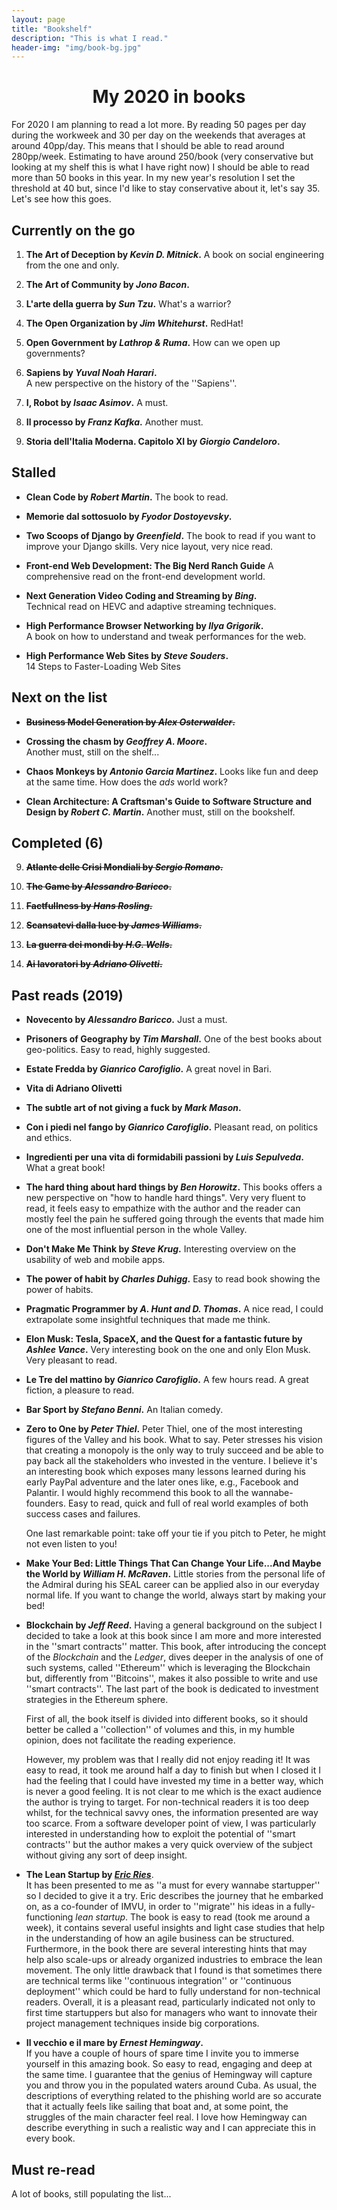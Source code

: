 ```yaml
---
layout: page
title: "Bookshelf"
description: "This is what I read."
header-img: "img/book-bg.jpg"
---
```


# <center>My 2020 in books</center>
For 2020 I am planning to read a lot more. 
By reading 50 pages per day during the workweek and 30 per day on the weekends
that averages at around 40pp/day. This means that I should be able to read
around 280pp/week. Estimating to have around 250/book (very conservative
but looking at my shelf this is what I have right now) I should be able to read
more than 50 books in this year. 
In my new year's resolution I set the threshold at 40 but, since I'd like to
stay conservative about it, let's say 35.
Let's see how this goes. 

## Currently on the go
1. **The Art of Deception by *Kevin D. Mitnick*.**
  A book on social engineering from the one and only. 

2. **The Art of Community by *Jono Bacon*.**

3. **L'arte della guerra by *Sun Tzu*.**
  What's a warrior? 

4. **The Open Organization by *Jim Whitehurst*.**
  RedHat!

5. **Open Government by *Lathrop & Ruma*.**
  How can we open up governments?

6. **Sapiens by *Yuval Noah Harari*.**   
  A new perspective on the history of the ''Sapiens''. 

7. **I, Robot by *Isaac Asimov*.**
  A must.

8. **Il processo by *Franz Kafka*.**
  Another must.

9. **Storia dell'Italia Moderna. Capitolo XI by *Giorgio Candeloro*.**



## Stalled

* **Clean Code by *Robert Martin*.**
  The book to read.

* **Memorie dal sottosuolo by *Fyodor Dostoyevsky*.** 

* **Two Scoops of Django by *Greenfield*.**
  The book to read if you want to improve your Django skills. Very nice layout,
  very nice read. 

* **Front-end Web Development: The Big Nerd Ranch Guide**
  A comprehensive read on the front-end development world.

* **Next Generation Video Coding and Streaming by *Bing*.**     
  Technical read on HEVC and adaptive streaming techniques.

* **High Performance Browser Networking by *Ilya Grigorik*.**  
  A book on how to understand and tweak performances for the web. 

* **High Performance Web Sites by *Steve Souders*.**  
  14 Steps to Faster-Loading Web Sites 

## Next on the list
* ~~**Business Model Generation by *Alex Osterwalder*.**~~

* **Crossing the chasm by *Geoffrey A. Moore*.**  
  Another must, still on the shelf...

* **Chaos Monkeys by *Antonio Garcia Martinez*.** 
  Looks like fun and deep at the same time. How does the *ads* world work?

* **Clean Architecture: A Craftsman's Guide to Software Structure and
  Design by *Robert C. Martin*.** 
  Another must, still on the bookshelf. 

## Completed (6)

9. ~~**Atlante delle Crisi Mondiali by *Sergio Romano*.**~~

11. ~~**The Game by *Alessandro Baricco*.**~~

12. ~~**Factfullness by *Hans Rosling*.**~~

10. ~~**Scansatevi dalla luce by *James Williams*.**~~

13. ~~**La guerra dei mondi by *H.G. Wells*.**~~

14. ~~**Ai lavoratori by *Adriano Olivetti*.**~~

## Past reads (2019)

* **Novecento by *Alessandro Baricco*.**
  Just a must.

* **Prisoners of Geography by *Tim Marshall*.**
  One of the best books about geo-politics. Easy to read, highly
  suggested.

* **Estate Fredda by *Gianrico Carofiglio*.**
  A great novel in Bari.

* **Vita di Adriano Olivetti**

* **The subtle art of not giving a fuck by *Mark Mason*.**

* **Con i piedi nel fango by *Gianrico Carofiglio*.**
  Pleasant read, on politics and ethics. 

* **Ingredienti per una vita di formidabili passioni by *Luis Sepulveda*.**
  What a great book!
  
* **The hard thing about hard things by *Ben Horowitz*.**
  This books offers a new perspective on "how to handle hard things". Very very
  fluent to read, it feels easy to empathize with the author and the reader can
  mostly feel the pain he suffered going through the events that made him one of the
  most influential person in the whole Valley. 

* **Don't Make Me Think by *Steve Krug*.**
  Interesting overview on the usability of web and mobile apps.

* **The power of habit by *Charles Duhigg*.** 
  Easy to read book showing the power of habits. 

* **Pragmatic Programmer by *A. Hunt and D. Thomas*.**
  A nice read, I could extrapolate some insightful techniques that made me
  think. 

* **Elon Musk: Tesla, SpaceX, and the Quest for a fantastic future by *Ashlee
  Vance*.**
  Very interesting book on the one and only Elon Musk. Very pleasant to read. 

* **Le Tre del mattino by *Gianrico Carofiglio*.**
  A few hours read. A great fiction, a pleasure to read.

* **Bar Sport by *Stefano Benni*.**
  An Italian comedy. 

* **Zero to One by *Peter Thiel*.**
  Peter Thiel, one of the most interesting figures of the Valley and his book.
  What to say. Peter stresses his vision that creating a monopoly is the only
  way to truly succeed and be able to pay back all the stakeholders who
  invested in the venture. 
  I believe it's an interesting book which exposes
  many lessons learned during his early PayPal adventure and the later ones like,
  e.g., Facebook and Palantir. I would highly recommend this book to all the
  wannabe-founders. Easy to read, quick and full of real world examples of both
  success cases and failures. 

  One last remarkable point: take off your tie if you pitch to Peter, he might
  not even listen to you!


* **Make Your Bed: Little Things That Can Change Your Life...And Maybe the
  World by *William H. McRaven*.**
  Little stories from the personal life of the Admiral during his SEAL career
  can be applied also in our everyday normal life. If you want to change the
  world, always start by making your bed!

* **Blockchain by *Jeff Reed*.**
  Having a general background on the subject I decided to take a look at this
  book since I am more and more interested in the ''smart contracts'' matter. 
  This book, after introducing the concept of the *Blockchain* and the *Ledger*,
  dives deeper in the analysis of one of such systems, called ''Ethereum'' which
  is leveraging the Blockchain but, differently from ''Bitcoins'', makes it
  also possible to write and use ''smart contracts''. The last part of the book
  is dedicated to investment strategies in the
  Ethereum sphere.

  First of all, the book itself is divided into different books, so it should
  better be called a ''collection'' of volumes and this, in my humble opinion,
  does not facilitate the reading experience. 
  
  However, my problem was that I really did not enjoy reading it! It was easy to read,
  it took me around
  half a day to finish but when I closed it I had the feeling that I could have
  invested my time in a better way, which is never a good feeling. It is not
  clear to me which is the
  exact audience the author is trying to target. For non-technical readers
  it is too deep whilst, for the technical savvy ones, the information
  presented are way too scarce. From a software developer point of view, I was
  particularly interested in understanding how to exploit the potential of ''smart
  contracts'' but the author makes a very quick overview of the subject
  without giving any sort of deep insight. 

    
* **The Lean Startup by [*Eric Ries*](http://theleanstartup.com)**.  
  It has been presented to me as ''a must for every wannabe startupper'' so
  I decided to give it a try.
  Eric describes the journey that he embarked on, as a co-founder of IMVU, in
  order to
  ''migrate'' his ideas in a fully-functioning *lean startup*. The book is
  easy to read (took me around a week), it contains several useful insights
  and light case studies that help in the understanding of how an agile
  business can be structured. Furthermore, in the book there are several
  interesting hints that may help also scale-ups or already organized
  industries to embrace the lean movement. The only little drawback that
  I found is that sometimes there are technical terms like ''continuous
  integration'' or ''continuous deployment'' which could be hard to fully
  understand for non-technical readers.
  Overall, it is a pleasant read, particularly indicated not only to first time
  startuppers but also for managers who want to innovate their project
  management techniques inside big corporations. 

* **Il vecchio e il mare by *Ernest Hemingway*.**  
  If you have a couple of hours of spare time I invite you to immerse yourself
  in this amazing book. So easy to read, engaging and deep at the same
  time. I guarantee that the genius of Hemingway will capture you and throw you
  in the populated waters around Cuba. As usual, the descriptions of everything
  related to the phishing world are so accurate that it actually feels like
  sailing that boat and, at some point, the struggles of the main character
  feel real. I love how Hemingway can describe everything in such a realistic
  way and I can appreciate this in every book. 

## Must re-read
  A lot of books, still populating the list...
